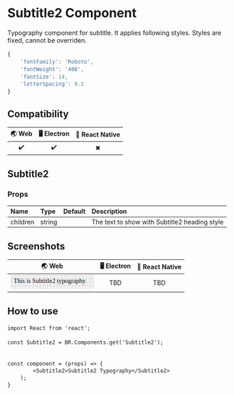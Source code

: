 
# Subtitle2 Component

Typography component for subtitle. It applies following styles. Styles are fixed, cannot be overriden.

```javascript
{
    'fontFamily': 'Roboto',
    'fontWeight': '400',
    'fontSize': 14,
    'letterSpacing': 0.1
}
```

## Compatibility

| 🌏 Web | 🖥 Electron | 📱 React Native |
| :----: | :---------: | :-------------: |
| ✔️     | ✔️          | ✖               |

## Subtitle2

### Props

| Name     | Type   | Default | Description                                   |
| :------- | :----- | :------ | :-------------------------------------------- |
| children | string |         | The text to show with Subtitle2 heading style |

## Screenshots

| 🌏 Web                                       | 🖥 Electron | 📱 React Native |
| :------------------------------------------: | :---------: | :-------------: |
| ![Mobile Image](./screenshots/Subtitle2.png) | TBD         | TBD             |

## How to use

```react
import React from 'react';

const Subtitle2 = BR.Components.get('Subtitle2');


const component = (props) => {
        <Subtitle2>Subtitle2 Typography</Subtitle2>
    );
}

```